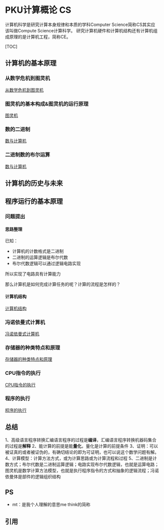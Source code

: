 # PKU计算概论 CS

计算机科学是研究计算本身规律和本质的学科Computer Science简称CS其实应该叫做Compute Science计算科学。
研究计算机硬件和计算机结构还有计算机组成原理的是计算机工程，简称CE。

[TOC]

## 计算机的基本原理
### 从数学危机到图灵机
[从数学危机到图灵机](./从数学危机到图灵机.md)

### 图灵机的基本构成&图灵机的运行原理
[图灵机](./图灵机.md)

### 数的二进制
[数与计算机](./数与计算机.md)

### 二进制数的布尔运算
[数与计算机](./数与计算机.md)

## 计算机的历史与未来

## 程序运行的基本原理
### 问题提出
#### 思路整理
已知：

- 计算机的计数格式是二进制
- 二进制的运算逻辑是布尔代数
- 布尔代数逻辑可以通过逻辑电路实现

所以实现了电路具有计算能力

那么计算机是如何完成计算任务的呢？计算的流程是怎样的？

#### 计算机结构
[计算机结构](./计算机结构.md)

### 冯诺依曼式计算机
[冯诺依曼式计算机](./冯诺依曼式计算机.md)

### 存储器的种类特点和原理
[存储器的种类特点和原理](./存储器的种类特点和原理.md)

### CPU指令的执行
[CPU指令的执行](./CPU指令的执行.md)

### 程序的执行
[程序的执行](./程序的执行.md)

## 总结
1、高级语言程序转换汇编语言程序的过程是**编译**，汇编语言程序转换机器码集合的过程是**解释**
2、能计算的前提是能**量化**，量化是计算的前提条件
3、证明：可以被证真的或者被证伪的，有确切结论的即为可证明，也可以说这个数学问题有解。
4、计算模型：计算方法方式，或为计算思路或为计算流程和过程
5、二进制是计数方式；布尔代数是二进制运算逻辑；电路实现布尔代数逻辑，也就是运算电路；图灵机是数学计算方法模型，也就是执行程序指令的方式和抽象的逻辑流程；冯诺依曼体是部件的逻辑组织结构

## PS
- mt：是我个人理解的意思me think的简称

## 引用